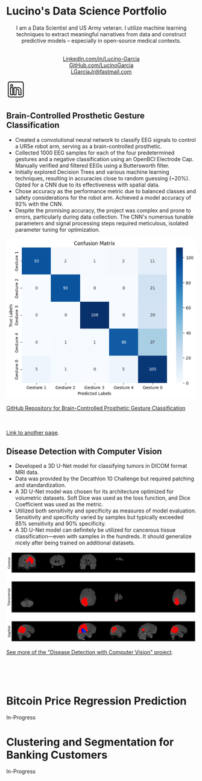 # Lucino's Data Science Portfolio

<div style="text-align: center;">
  <p>I am a Data Scientist and US Army veteran. I utilize machine learning techniques to extract meaningful narratives from data and construct predictive models – especially in open-source medical contexts.</p>
  <br>
  <a href="https://www.linkedin.com/in/lucino-garcia/">LinkedIn.com/in/Lucino-Garcia</a> <br>
  <a href="https://github.com/LucinoGarcia">GitHub.com/LucinoGarcia</a> <br>
  <a href="mailto:LGarciaJr@fastmail.com">LGarciaJr@fastmail.com</a>
</div>


[![Linked-In Icon](/images/icon-linkedin.png)](https://www.linkedin.com/in/lucino-garcia/) 


<!-- [![Alt text](image_url) width=XX](link_url) -->
<!-- <img align="right" src="/images/3D_U-Net_Model_Diagram.png" width="178px"> -->






## Brain-Controlled Prosthetic Gesture Classification
- Created a convolutional neural network to classify EEG signals to control a UR5e robot arm, serving as a brain-controlled prosthetic.
- Collected 1000 EEG samples for each of the four predetermined gestures and a negative classification using an OpenBCI Electrode Cap. Manually verified and filtered EEGs using a Buttersworth filter.
- Initially explored Decision Trees and various machine learning techniques, resulting in accuracies close to random guessing (~20%). Opted for a CNN due to its effectiveness with spatial data.
- Chose accuracy as the performance metric due to balanced classes and safety considerations for the robot arm. Achieved a model accuracy of 92% with the CNN.
- Despite the promising accuracy, the project was complex and prone to errors, particularly during data collection. The CNN's numerous tunable parameters and signal processing steps required meticulous, isolated parameter tuning for optimization.

![Image](/images/BME_CM.png)

[GitHub Repository for Brain-Controlled Prosthetic Gesture Classification](https://github.com/LucinoGarcia/Robot-Arm-Classification)
<br><br><br>

[Link to another page](./Brain-Controlled-Prosthetic-Gesture-Classification.html).


## Disease Detection with Computer Vision
- Developed a 3D U-Net model for classifying tumors in DICOM format MRI data.
- Data was provided by the Decathlon 10 Challenge but required patching and standardization.
- A 3D U-Net model was chosen for its architecture optimized for volumetric datasets. Soft Dice was used as the loss function, and Dice Coefficient was used as the metric.
- Utilized both sensitivity and specificity as measures of model evaluation. Sensitivity and specificity varied by samples but typically exceeded 85% sensitivity and 90% specificity.
- A 3D U-Net model can definitely be utilized for cancerous tissue classification—even with samples in the hundreds. It should generalize nicely after being trained on additional datasets.

![image](/images/3_View.png)

[See more of the "Disease Detection with Computer Vision" project](./MRI-CVision.html).

<br><br><br>

# Bitcoin Price Regression Prediction
In-Progress






# Clustering and Segmentation for Banking Customers
In-Progress



<!-- Excel, Dashboard, Transportation -->
<!-- Excel, Dashboard, Coffee -->
<!-- Tableau, Dashboard, Coursera -->
<!-- SQL, YouTube -->


